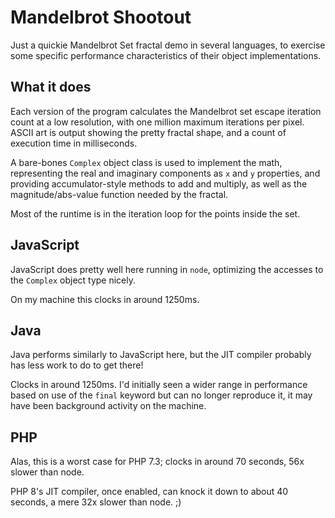 # Mandelbrot Shootout

Just a quickie Mandelbrot Set fractal demo in several languages, to exercise some specific performance characteristics of their object implementations.

## What it does

Each version of the program calculates the Mandelbrot set escape iteration count at a low resolution, with one million maximum iterations per pixel. ASCII art is output showing the pretty fractal shape, and a count of execution time in milliseconds.

A bare-bones `Complex` object class is used to implement the math, representing the real and imaginary components as `x` and `y` properties, and providing accumulator-style methods to add and multiply, as well as the magnitude/abs-value function needed by the fractal.

Most of the runtime is in the iteration loop for the points inside the set.

## JavaScript

JavaScript does pretty well here running in `node`, optimizing the accesses to the `Complex` object type nicely.

On my machine this clocks in around 1250ms.

## Java

Java performs similarly to JavaScript here, but the JIT compiler probably has less work to do to get there!

Clocks in around 1250ms. I'd initially seen a wider range in performance based on use of the `final` keyword but can no longer reproduce it, it may have been background activity on the machine.

## PHP

Alas, this is a worst case for PHP 7.3; clocks in around 70 seconds, 56x slower than node.

PHP 8's JIT compiler, once enabled, can knock it down to about 40 seconds, a mere 32x slower than node. ;)
